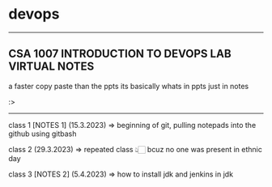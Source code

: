 # devops
--------------------------------------------------------------
CSA 1007 INTRODUCTION TO DEVOPS LAB VIRTUAL NOTES
--------------------------------------------------------------


a faster copy paste than the ppts
its basically whats in ppts just in notes
 
:>


--------------------------------------------------------------


class 1 [NOTES 1] (15.3.2023) => beginning of git, pulling notepads into the github using gitbash

class 2 (29.3.2023) => repeated class 👆🏻 bcuz no one was present in ethnic day

class 3 [NOTES 2] (5.4.2023) => how to install jdk and jenkins in jdk

